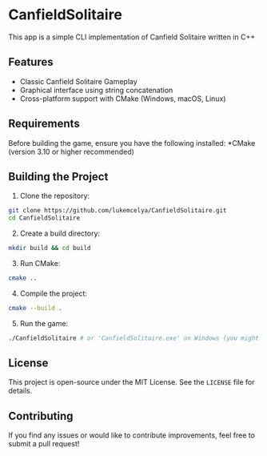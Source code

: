 # CanfieldSolitaire
This app is a simple CLI implementation of Canfield Solitaire written in C++

## Features
* Classic Canfield Solitaire Gameplay
* Graphical interface using string concatenation
* Cross-platform support with CMake (Windows, macOS, Linux)

## Requirements
Before building the game, ensure you have the following installed:
*CMake (version 3.10 or higher recommended)

## Building the Project
1. Clone the repository:
```sh
git clone https://github.com/lukemcelya/CanfieldSolitaire.git
cd CanfieldSolitaire
```
2. Create a build directory:
```sh
mkdir build && cd build
```
3. Run CMake:
```sh
cmake ..
```
4. Compile the project:
```sh
cmake --build .
```
5. Run the game:
```sh
./CanfieldSolitaire # or 'CanfieldSolitaire.exe' on Windows (you might have to locate specific directory i.e. Debug/Release)
```

## License
This project is open-source under the MIT License. See the `LICENSE` file for details.

## Contributing
If you find any issues or would like to contribute improvements, feel free to submit a pull request!

